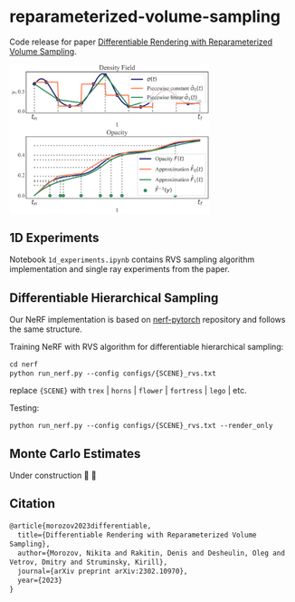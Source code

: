 # reparameterized-volume-sampling

Code release for paper [Differentiable Rendering with Reparameterized Volume Sampling](https://arxiv.org/abs/2302.10970).

<img align="middle" width="70%" src="figs/spline_inversion.png">

## 1D Experiments

Notebook `1d_experiments.ipynb` contains RVS sampling algorithm implementation and single ray experiments from the paper.

## Differentiable Hierarchical Sampling

Our NeRF implementation is based on [nerf-pytorch](https://github.com/yenchenlin/nerf-pytorch) repository and follows the same structure. 

Training NeRF with RVS algorithm for differentiable hierarchical sampling: 

```
cd nerf
python run_nerf.py --config configs/{SCENE}_rvs.txt
```

replace `{SCENE}` with `trex` | `horns` | `flower` | `fortress` | `lego` | etc.

Testing:

```
python run_nerf.py --config configs/{SCENE}_rvs.txt --render_only
```

## Monte Carlo Estimates

Under construction 🚧 🔨

## Citation

```
@article{morozov2023differentiable,
  title={Differentiable Rendering with Reparameterized Volume Sampling},
  author={Morozov, Nikita and Rakitin, Denis and Desheulin, Oleg and Vetrov, Dmitry and Struminsky, Kirill},
  journal={arXiv preprint arXiv:2302.10970},
  year={2023}
}
```
